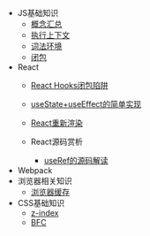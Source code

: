 - JS基础知识
  - [概念汇总](JS基础知识/概念汇总.md)
  - [ 执行上下文](JS基础知识/执行上下文.md)
  - [词法环境](JS基础知识/词法环境.md)
  - [闭包](JS基础知识/闭包.md)
- React
  - [React Hooks闭包陷阱](React/React-Hooks闭包陷阱.md)
  - [useState+useEffect的简单实现](React/useState+useEffect的简单实现.md)
  - [React重新渲染](React/React重新渲染.md)

  - React源码赏析
    - [useRef的源码解读](React/React源码赏析/useRef的源码解读.md)
- Webpack
- 浏览器相关知识
  - [浏览器缓存](浏览器相关知识/浏览器缓存.md)
- CSS基础知识
  - [z-index](CSS基础知识/z-index.md)
  - [BFC](CSS基础知识/BFC.md)

